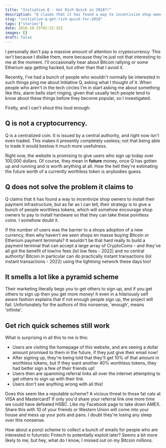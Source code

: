 ```yaml
---
title: "Initiative Q - Get Rich Quick in 2018?!"
description: "Q claims that it has found a way to incentivize shop owners to install their payment infrastructure, but as far as I can tell, they reckon giving a bunch..."
slug: "initiative-q-get-rich-quick-for-2018"
tags: ["stories"]
date: 2018-10-25T02:52:15Z
images: []
draft: false
---
```


I personally don't pay a massive amount of attention to cryptocurrency. This isn't because I dislike them, more because they're just not that interesting to me at the moment. I'll occasionally hear about Bitcoin rallying or some Etherium app getting hacked, but other than that I avoid it.

Recently, I've had a bunch of people who wouldn't normally be interested in such things ping me about Initiative Q, asking what I thought of it. When people who aren't in the tech circles I'm in start asking me about something like this, alarm bells start ringing, given that usually tech people tend to know about these things before they become popular, so I investigated.

Firstly, and I can't shout this loud enough:

## Q is not a cryptocurrency.

Q is a centralized coin. It is issued by a central authority, and right now isn't even traded. This makes it presently completely useless; not that being able to trade it would bestow it much more usefulness.

Right now, the website is promising to give users who sign up today over 100,000 dollars. Of course, they mean in **future** money, once Q has gotten up and running and is worth anything at all. How the hell they're estimating the future worth of a currently worthless token is anybodies guess.

## Q does not solve the problem it claims to

Q claims that it has found a way to incentivize shop owners to install their payment infrastructure, but as far as I can tell, their strategy is to give a bunch of people worthless tokens, which will somehow encourage shop owners to pay to install hardware so that they can take these pointless coins. I somehow doubt it.

If the number of users was the barrier to a shops adoption of a new currency, then why haven't we seen shops en masse buying Bitcoin or Etherium payment terminals? It wouldn't be that hard really to build a payment terminal that can accept a large array of CryptoCoins - and they've all got the benefit of low/no fees (lol low fees - 2022) and no central authority! Bitcoin in particular can do practically instant transactions (lol instant transactions - 2022) using the lightning network these days too!

## It smells a lot like a pyramid scheme

Their marketing literally begs you to get others to sign up, and if you get others to sign up then you get more money! It even in a hilariously self aware fashion explains that if not enough people sign up, the project will fail. Unfortunately for the authors of this nonsense, 'enough', means 'infinite'.

## Get rich quick schemes still work

What is surprising in all this to me is this:

* Users are visiting the homepage of this website, and are seeing a dollar amount promised to them in the future, if they just give their email now!
* After signing up, they're being told that they'll get 10% of that amount in worthless tokens, but if they want another 40% worthless tokens, they had better sign a few of their friends up!
* Users then are spamming referral links all over the internet attempting to get others to sign up with their link.
* Users don't see anything wrong with all this!

Does this seem like a reputable scheme? A vicious threat to those fat cats at VISA and Mastercard? If only you'd share your referral link one more time we could have defeated HSBC. Like my Facebook page to take down AMEX. Share this with 10 of your friends or Western Union will come into your house and mess up your pots and pans. I doubt they're losing any sleep over this nonsense.

How about a ponzi scheme to collect a bunch of emails for people who are interested in futuristic Fintech to potentially exploit later? Seems a bit more likely to me, but hey, what do I know, I missed out on my Bitcoin millions.
